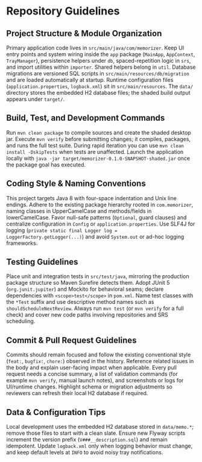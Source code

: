 # Repository Guidelines

## Project Structure & Module Organization
Primary application code lives in `src/main/java/com/memorizer`. Keep UI entry points and system wiring inside the `app` package (`MainApp`, `AppContext`, `TrayManager`), persistence helpers under `db`, spaced-repetition logic in `srs`, and import utilities within `importer`. Shared helpers belong in `util`. Database migrations are versioned SQL scripts in `src/main/resources/db/migration` and are loaded automatically at startup. Runtime configuration files (`application.properties`, `logback.xml`) sit in `src/main/resources`. The `data/` directory stores the embedded H2 database files; the shaded build output appears under `target/`.

## Build, Test, and Development Commands
Run `mvn clean package` to compile sources and create the shaded desktop jar. Execute `mvn verify` before submitting changes; it compiles, packages, and runs the full test suite. During rapid iteration you can use `mvn clean install -DskipTests` when tests are unaffected. Launch the application locally with `java -jar target/memorizer-0.1.0-SNAPSHOT-shaded.jar` once the package goal has executed.

## Coding Style & Naming Conventions
This project targets Java 8 with four-space indentation and Unix line endings. Adhere to the existing package hierarchy rooted in `com.memorizer`, naming classes in UpperCamelCase and methods/fields in lowerCamelCase. Favor null-safe patterns (`Optional`, guard clauses) and centralize configuration in `Config` or `application.properties`. Use SLF4J for logging (`private static final Logger log = LoggerFactory.getLogger(...)`) and avoid `System.out` or ad-hoc logging frameworks.

## Testing Guidelines
Place unit and integration tests in `src/test/java`, mirroring the production package structure so Maven Surefire detects them. Adopt JUnit 5 (`org.junit.jupiter`) and Mockito for behavioral seams; declare dependencies with `<scope>test</scope>` in `pom.xml`. Name test classes with the `*Test` suffix and use descriptive method names such as `shouldScheduleNextReview`. Always run `mvn test` (or `mvn verify` for a full check) and cover new code paths involving repositories and SRS scheduling.

## Commit & Pull Request Guidelines
Commits should remain focused and follow the existing conventional style (`feat:`, `bugfix:`, `chore:`) observed in the history. Reference related issues in the body and explain user-facing impact when applicable. Every pull request needs a concise summary, a list of validation commands (for example `mvn verify`, manual launch notes), and screenshots or logs for UI/runtime changes. Highlight schema or migration adjustments so reviewers can refresh their local H2 database if required.

## Data & Configuration Tips
Local development uses the embedded H2 database stored in `data/memo.*`; remove those files to start with a clean slate. Ensure new Flyway scripts increment the version prefix (`V###__description.sql`) and remain idempotent. Update `logback.xml` only when logging behavior must change, and keep default levels at `INFO` to avoid noisy tray notifications.
